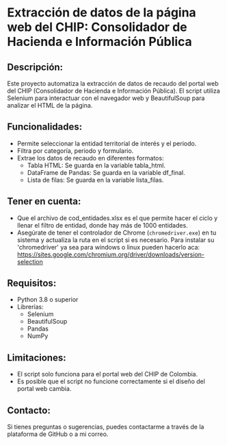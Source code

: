 #  Extracción de datos de la página web del CHIP: Consolidador de Hacienda e Información Pública

## Descripción:
Este proyecto automatiza la extracción de datos de recaudo del portal web del CHIP (Consolidador de Hacienda e Información Pública). El script utiliza Selenium para interactuar con el navegador web y BeautifulSoup para analizar el HTML de la página.

## Funcionalidades:
- Permite seleccionar la entidad territorial de interés y el periodo.
- Filtra por categoría, periodo y formulario.
- Extrae los datos de recaudo en diferentes formatos:
    - Tabla HTML: Se guarda en la variable tabla_html.
    - DataFrame de Pandas: Se guarda en la variable df_final.
    - Lista de filas: Se guarda en la variable lista_filas.

## Tener en cuenta:
- Que el archivo de cod_entidades.xlsx es el que permite hacer el ciclo y llenar el filtro de entidad, donde hay más de 1000 entidades.
- Asegúrate de tener el controlador de Chrome (`chromedriver.exe`) en tu sistema y actualiza la ruta en el script si es necesario. Para instalar su 'chromedriver' ya sea para windows o linux pueden hacerlo aca: https://sites.google.com/chromium.org/driver/downloads/version-selection


## Requisitos:
- Python 3.8 o superior
- Librerías:
  - Selenium
  - BeautifulSoup
  - Pandas
  - NumPy

## Limitaciones:
- El script solo funciona para el portal web del CHIP de Colombia.
- Es posible que el script no funcione correctamente si el diseño del portal web cambia.

## Contacto:
Si tienes preguntas o sugerencias, puedes contactarme a través de la plataforma de GitHub o a mi correo.
